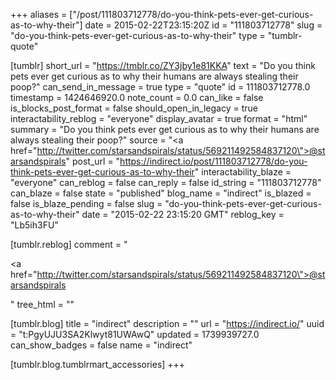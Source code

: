 +++
aliases = ["/post/111803712778/do-you-think-pets-ever-get-curious-as-to-why-their"]
date = 2015-02-22T23:15:20Z
id = "111803712778"
slug = "do-you-think-pets-ever-get-curious-as-to-why-their"
type = "tumblr-quote"

[tumblr]
short_url = "https://tmblr.co/ZY3jby1e81KKA"
text = "Do you think pets ever get curious as to why their humans are always stealing their poop?"
can_send_in_message = true
type = "quote"
id = 111803712778.0
timestamp = 1424646920.0
note_count = 0.0
can_like = false
is_blocks_post_format = false
should_open_in_legacy = true
interactability_reblog = "everyone"
display_avatar = true
format = "html"
summary = "Do you think pets ever get curious as to why their humans are always stealing their poop?"
source = "<a href=\"http://twitter.com/starsandspirals/status/569211492584837120\">@starsandspirals</a>"
post_url = "https://indirect.io/post/111803712778/do-you-think-pets-ever-get-curious-as-to-why-their"
interactability_blaze = "everyone"
can_reblog = false
can_reply = false
id_string = "111803712778"
can_blaze = false
state = "published"
blog_name = "indirect"
is_blazed = false
is_blaze_pending = false
slug = "do-you-think-pets-ever-get-curious-as-to-why-their"
date = "2015-02-22 23:15:20 GMT"
reblog_key = "Lb5ih3FU"

[tumblr.reblog]
comment = "<p><a href=\"http://twitter.com/starsandspirals/status/569211492584837120\">@starsandspirals</a></p>"
tree_html = ""

[tumblr.blog]
title = "indirect"
description = ""
url = "https://indirect.io/"
uuid = "t:PgyUJU3SA2Klwyt81UWAwQ"
updated = 1739939727.0
can_show_badges = false
name = "indirect"

[tumblr.blog.tumblrmart_accessories]
+++
